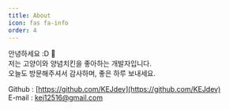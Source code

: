 ```yaml
---
title: About
icon: fas fa-info
order: 4
---
```



안녕하세요 :D 👋  
저는 고양이와 양념치킨을 좋아하는 개발자입니다.  
오늘도 방문해주셔서 감사하며, 좋은 하루 보내세요. 


Github : [https://github.com/KEJdev](https://github.com/KEJdev)  
E-mail : kej12516@gmail.com
